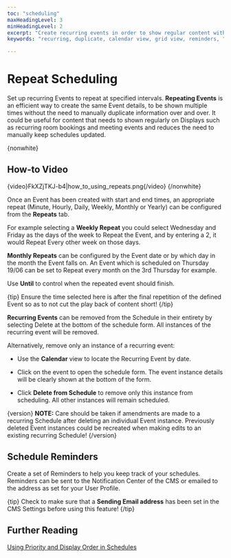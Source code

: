 ```yaml
---
toc: "scheduling"
maxHeadingLevel: 3
minHeadingLevel: 2
excerpt: "Create recurring events in order to show regular content without the need to manually update schedules"
keywords: "recurring, duplicate, calendar view, grid view, reminders, "

---
```


# Repeat Scheduling

Set up recurring Events to repeat at specified intervals. **Repeating Events** is an efficient way to create the same Event details, to be shown multiple times without the need to manually duplicate information over and over. It could be useful for content that needs to shown regularly on Displays such as recurring room bookings and meeting events and reduces the need to manually keep schedules updated.

{nonwhite} 

## How-to Video

{video}FkXZjTKJ-b4|how_to_using_repeats.png{/video}
{/nonwhite}

Once an Event has been created with start and end times, an appropriate repeat (Minute, Hourly, Daily, Weekly, Monthly or Yearly) can be configured from the **Repeats** tab.


For example selecting a **Weekly Repeat** you could select Wednesday and Friday as the days of the week to Repeat the Event, and by entering a 2, it would Repeat Every other week on those days.

**Monthly Repeats** can be configured by the Event date or by which day in the month the Event falls on. An Event which is scheduled on Thursday 19/06 can be set to Repeat every month on the 3rd Thursday for example.

Use **Until** to control when the repeated event should finish. 

{tip}
Ensure the time selected here is after the final repetition of the defined Event so as to not cut the play back of content short!
{/tip}

**Recurring Events** can be removed from the Schedule in their entirety by selecting Delete at the bottom of the schedule form. All instances of the recurring event will be removed. 

Alternatively, remove only an instance of a recurring event:

- Use the **Calendar** view to locate the Recurring Event by date. 
- Click on the event to open the schedule form. The event instance details will be clearly shown at the bottom of the form.

- Click **Delete from Schedule** to remove only this instance from scheduling. All other instances will remain scheduled.

{version}
**NOTE:** Care should be taken if amendments are made to a recurring Schedule after deleting an individual Event instance. Previously deleted Event instances could be recreated when making edits to an existing recurring Schedule!
{/version}

## Schedule Reminders

Create a set of Reminders to help you keep track of your schedules. Reminders can be sent to the Notification Center of the CMS or emailed to the address as set for your User Profile.

{tip}
Check to make sure that a **Sending Email address** has been set in the CMS Settings before using this feature!
{/tip}

## Further Reading

[Using Priority and Display Order in Schedules](scheduling_priority_display_order.html)